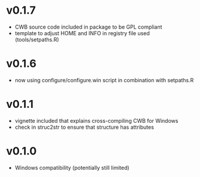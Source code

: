 # v0.1.7
* CWB source code included in package to be GPL compliant
* template to adjust HOME and INFO in registry file used (tools/setpaths.R)

# v0.1.6
* now using configure/configure.win script in combination with setpaths.R

# v0.1.1
* vignette included that explains cross-compiling CWB for Windows
* check in struc2str to ensure that structure has attributes

# v0.1.0
* Windows compatibility (potentially still limited)
